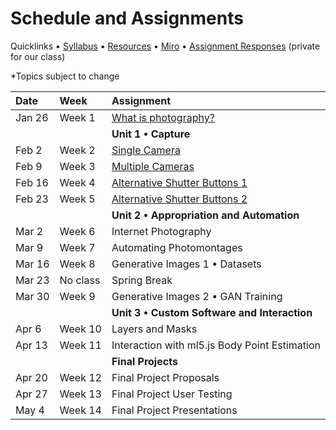 # Schedule and Assignments

Quicklinks • [Syllabus](https://github.com/ellennickles/xphoto-s22) • [Resources](https://github.com/ellennickles/xphoto-s22/tree/main/resources) • [Miro](https://tinyurl.com/xphoto-s22-miro) • [Assignment Responses](https://drive.google.com/drive/u/0/folders/1YZtWK03TXGCoGmy7WeQYF-BBulZFAbHA) (private for our class)

*Topics subject to change

 Date | Week | Assignment |
| :--- | :--- | :--- |
| Jan 26 | Week 1 | [What is photography?](https://github.com/ellennickles/xphoto-s22/tree/main/schedule-assignments/week1) |
| | | **Unit 1 • Capture** |
| Feb 2 | Week 2 | [Single Camera](https://github.com/ellennickles/xphoto-s22/tree/main/schedule-assignments/week2) | 
| Feb 9 | Week 3 | [Multiple Cameras](https://github.com/ellennickles/xphoto-s22/blob/main/schedule-assignments/week3/README.md) | 
| Feb 16 | Week 4 | [Alternative Shutter Buttons 1](https://github.com/ellennickles/xphoto-s22/tree/main/schedule-assignments/week4) | 
| Feb 23 | Week 5 | [Alternative Shutter Buttons 2]() | 
| | | **Unit 2 • Appropriation and Automation** |
| Mar 2 | Week 6 | Internet Photography | 
| Mar 9 | Week 7 | Automating Photomontages | 
| Mar 16 | Week 8 | Generative Images 1 • Datasets | 
| Mar 23 | No class | Spring Break | 
| Mar 30 | Week 9 | Generative Images 2 • GAN Training | 
| | | **Unit 3 • Custom Software and Interaction** |
| Apr 6 | Week 10 | Layers and Masks | 
| Apr 13 | Week 11 | Interaction with ml5.js Body Point Estimation | 
| | | **Final Projects** |
| Apr 20 | Week 12 | Final Project Proposals | 
| Apr 27 | Week 13 | Final Project User Testing |
| May 4 | Week 14 | Final Project Presentations | 
